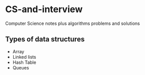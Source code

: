 # CS-and-interview

Computer Science notes plus algorithms problems and solutions

## Types of data structures

- Array
- Linked lists
- Hash Table
- Queues
